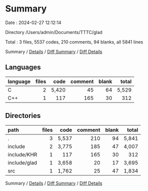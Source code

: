 # Summary

Date : 2024-02-27 12:12:14

Directory /Users/admin/Documents/TTTC/glad

Total : 3 files,  5537 codes, 210 comments, 94 blanks, all 5841 lines

Summary / [Details](details.md) / [Diff Summary](diff.md) / [Diff Details](diff-details.md)

## Languages
| language | files | code | comment | blank | total |
| :--- | ---: | ---: | ---: | ---: | ---: |
| C | 2 | 5,420 | 45 | 64 | 5,529 |
| C++ | 1 | 117 | 165 | 30 | 312 |

## Directories
| path | files | code | comment | blank | total |
| :--- | ---: | ---: | ---: | ---: | ---: |
| . | 3 | 5,537 | 210 | 94 | 5,841 |
| include | 2 | 3,775 | 185 | 47 | 4,007 |
| include/KHR | 1 | 117 | 165 | 30 | 312 |
| include/glad | 1 | 3,658 | 20 | 17 | 3,695 |
| src | 1 | 1,762 | 25 | 47 | 1,834 |

Summary / [Details](details.md) / [Diff Summary](diff.md) / [Diff Details](diff-details.md)